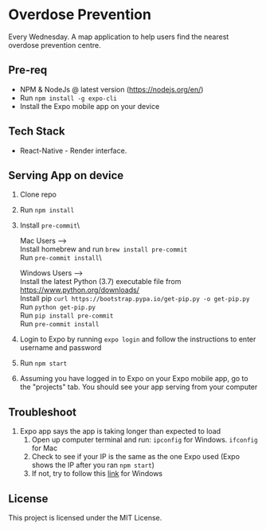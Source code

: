# Overdose Prevention

Every Wednesday.
A map application to help users find the nearest overdose prevention centre.

## Pre-req
- NPM & NodeJs @ latest version (https://nodejs.org/en/)
- Run `npm install -g expo-cli`
- Install the Expo mobile app on your device

## Tech Stack
- React-Native - Render interface.

## Serving App on device
1. Clone repo
2. Run `npm install`
3. Install `pre-commit`\

   Mac Users -->\
   Install homebrew and run `brew install pre-commit`\
   Run `pre-commit install`\

   Windows Users -->\
   Install the latest Python (3.7) executable file from <https://www.python.org/downloads/>\
   Install pip `curl https://bootstrap.pypa.io/get-pip.py -o get-pip.py`\
   Run `python get-pip.py`\
   Run `pip install pre-commit`\
   Run `pre-commit install`
4. Login to Expo by running `expo login` and follow the instructions to enter username and password
5. Run `npm start`
6. Assuming you have logged in to Expo on your Expo mobile app, go to the "projects" tab. You should see your app serving from your computer

## Troubleshoot
1. Expo app says the app is taking longer than expected to load
    1. Open up computer terminal and run: `ipconfig` for Windows. `ifconfig` for Mac
    2. Check to see if your IP is the same as the one Expo used (Expo shows the IP after you ran `npm start`)
    3. If not, try to follow this [link](https://answers.microsoft.com/en-us/windows/forum/windows_10-networking/adapter-priority-setting-unavailable-in-windows-10/d2b63caa-e77c-4b46-88b5-eeeaee00c306?auth=1) for Windows

## License
This project is licensed under the MIT License.
